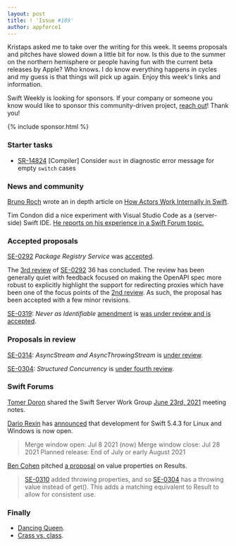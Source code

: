 ```yaml
---
layout: post
title: ! 'Issue #189'
author: appforce1
---
```


Kristaps asked me to take over the writing for this week. It seems proposals and pitches have slowed down a little bit for now. Is this due to the summer on the northern hemisphere or people having fun with the current beta releases by Apple? Who knows. I do know everything happens in cycles and my guess is that things will pick up again. Enjoy this week's links and information.

Swift Weekly is looking for sponsors. If your company or someone you know would like to sponsor this community-driven project, [reach out](https://swiftweeklybrief.com/sponsorship/)! Thank you!

<!--excerpt-->

{% include sponsor.html %}

### Starter tasks

* [SR-14824](https://bugs.swift.org/browse/SR-14883) [Compiler] Consider `must` in diagnostic error message for empty `switch` cases

### News and community

[Bruno Roch](https://twitter.com/rockbruno_) wrote an in depth article on [How Actors Work Internally in Swift](https://swiftrocks.com/how-actors-work-internally-in-swift/).

Tim Condon did a nice experiment with Visual Studio Code as a (server-side) Swift IDE. [He reports on his experience in a Swift Forum topic.](https://twitter.com/0xTim/status/1412775961343442954)

### Accepted proposals

[SE-0292](https://github.com/apple/swift-evolution/blob/main/proposals/0292-package-registry-service.md) *Package Registry Service* was [accepted](https://forums.swift.org/t/accepted-with-modifications-se-0292-package-registry-service/49849).

The [3rd review](https://forums.swift.org/t/se-0292-3rd-review-package-registry-service/) of [SE-0292](https://github.com/apple/swift-evolution/blob/main/proposals/0292-package-registry-service.md) 36 has concluded. The review has been generally quiet with feedback focused on making the OpenAPI spec more robust to explicitly highlight the support for redirecting proxies which have been one of the focus points of the [2nd review](https://forums.swift.org/t/se-0292-2nd-review-package-registry-service/). As such, the proposal has been accepted with a few minor revisions.

[SE-0319](https://github.com/apple/swift-evolution/blob/main/proposals/0319-never-identifiable.md): *Never as Identifiable* [amendment](https://github.com/apple/swift-evolution/pull/1399) is [was under review and is accepted](https://forums.swift.org/t/se-0319-never-as-identifiable/50246).

### Proposals in review

[SE-0314](https://github.com/apple/swift-evolution/blob/main/proposals/0314-async-stream.md): *AsyncStream and AsyncThrowingStream* is [under review](https://forums.swift.org/t/se-0314-second-review-asyncstream-and-asyncthrowingstream/49803).

[SE-0304](https://github.com/apple/swift-evolution/blob/main/proposals/0319-never-identifiable.md): *Structured Concurrency* is [under fourth review](https://forums.swift.org/t/se-0304-4th-review-structured-concurrency/50281).

### Swift Forums

[Tomer Doron](https://forums.swift.org/u/tomerd) shared the Swift Server Work Group [June 23rd, 2021](https://forums.swift.org/t/june-23rd-2021/50273) meeting notes.

[Dario Rexin](https://twitter.com/drexin) has [announced](https://forums.swift.org/t/development-open-for-swift-5-4-3-for-linux-and-windows/50302) that development for Swift 5.4.3 for Linux and Windows is now open.

> Merge window open: Jul 8 2021 (now)
> Merge window close: Jul 28 2021
> Planned release: End of July or early August 2021

[Ben Cohen](https://twitter.com/AirspeedSwift) pitched [a proposal](https://forums.swift.org/t/add-value-property-to-result/50253) on value properties on Results.

> [SE-0310](https://github.com/apple/swift-evolution/blob/main/proposals/0310-effectful-readonly-properties.md) added throwing properties, and so [SE-0304](https://github.com/apple/swift-evolution/blob/main/proposals/0304-structured-concurrency.md)
has a throwing value instead of get(). This adds a matching equivalent to Result
to allow for consistent use.

### Finally

* [Dancing Queen](https://twitter.com/jesse_squires/status/1411519690023739397).
* [Crass vs. class](https://twitter.com/jckarter/status/1411717750553120772).
